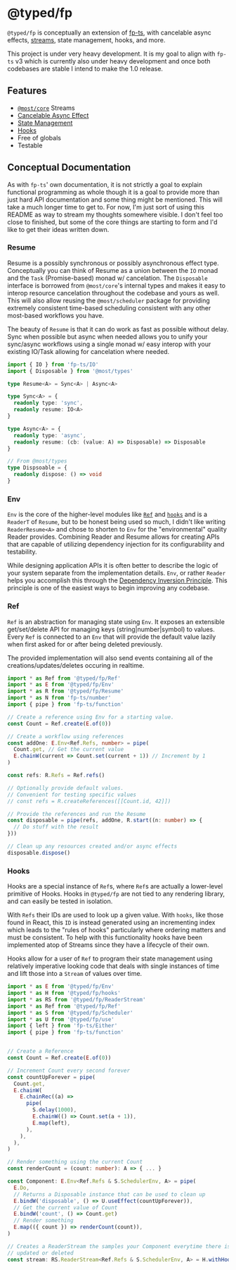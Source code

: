 # @typed/fp

`@typed/fp` is conceptually an extension of [fp-ts](https://gcanti.github.io/fp-ts/), with cancelable 
async effects, [streams](https://github.com/mostjs/core), state management, hooks, and more. 

This project is under very heavy development. It is my goal to align with `fp-ts` v3 which is currently also under heavy development and once both codebases are stable I intend to make the 1.0 release.

## Features

- [`@most/core`](https://github.com/mostjs/core) Streams
- [Cancelable Async Effect](#resume)
- [State Management](#ref)
- [Hooks](#hooks)
- Free of globals
- Testable


## Conceptual Documentation

As with `fp-ts`' own documentation, it is not strictly a goal to explain functional programming as whole
though it is a goal to provide more than just hard API documentation and some thing might be mentioned.
This will take a much longer time to get to. For now, I'm just sort of using this README as way to stream
my thoughts somewhere visible. I don't feel too close to finished, but some of the core things are
starting to form and I'd like to get their ideas written down.

### Resume

Resume is a possibly synchronous or possibly asynchronous effect type. Conceptually you can think
of Resume as a union between the `IO` monad and the `Task` (Promise-based) monad w/ cancelation. The 
`Disposable` interface is borrowed from `@most/core`'s internal types and makes it easy to interop 
resource cancelation throughout the codebase and yours as well. This will also allow reusing the 
`@most/scheduler` package for providing extremely consistent time-based scheduling consistent with any
other most-based workflows you have. 

The beauty of `Resume` is that it can do work as fast as possible without delay. Sync when possible but
async when needed allows you to unify your sync/async workflows using a single monad w/ easy interop with 
your existing IO/Task allowing for cancelation where needed.

```ts
import { IO } from 'fp-ts/IO'
import { Disposable } from '@most/types'

type Resume<A> = Sync<A> | Async<A>

type Sync<A> = { 
  readonly type: 'sync', 
  readonly resume: IO<A> 
}

type Async<A> = {
  readonly type: 'async', 
  readonly resume: (cb: (value: A) => Disposable) => Disposable 
}

// From @most/types
type Dispsoable = {
  readonly dispose: () => void 
}
```

### Env 

`Env` is the core of the higher-level modules like [`Ref`](#ref) and [`hooks`](#hooks) and is a `ReaderT` of `Resume`, but to be honest being used so much, I didn't like writing `ReaderResume<A>` and chose to shorten to `Env` for the 
"environmental" quality Reader provides. Combining Reader and Resume allows for creating APIs that are 
capable of utilizing dependency injection for its configurability and testability.  

While designing application APIs it is often better to describe the logic of your system separate from 
the implementation details. `Env`, or rather `Reader` helps you accomplish this through the [Dependency Inversion Principle](https://stackify.com/dependency-inversion-principle/). This principle is one of 
the easiest ways to begin improving any codebase.

### Ref 

`Ref` is an abstraction for managing state using `Env`. It exposes an extensible get/set/delete
API for managing keys (string|number|symbol) to values. Every `Ref` is connected to an `Env`
that will provide the default value lazily when first asked for or after being deleted previously.

The provided implementation will also send events containing all of the creations/updates/deletes occuring
in realtime.

```ts
import * as Ref from '@typed/fp/Ref'
import * as E from '@typed/fp/Env'
import * as R from '@typed/fp/Resume'
import * as N from 'fp-ts/number'
import { pipe } from 'fp-ts/function'

// Create a reference using Env for a starting value.
const Count = Ref.create(E.of(0))

// Create a workflow using references
const addOne: E.Env<Ref.Refs, number> = pipe(
  Count.get, // Get the current value
  E.chainW(current => Count.set(current + 1)) // Increment by 1
)

const refs: R.Refs = Ref.refs()

// Optionally provide default values.
// Convenient for testing specific values
// const refs = R.createReferences([[Count.id, 42]])

// Provide the references and run the Resume
const disposable = pipe(refs, addOne, R.start((n: number) => {
  // Do stuff with the result
}))

// Clean up any resources created and/or async effects
disposable.dispose()
```

### Hooks

Hooks are a special instance of `Ref`s, where `Ref`s are actually a lower-level primitive of Hooks. Hooks in `@typed/fp` are not tied to any rendering library, and can easily be tested in isolation.

With `Refs` their IDs are used to look up a given value. With `hooks`, like those found in React, this `ID` 
is instead generated using an incrementing index which leads to the "rules of hooks" particularly where 
ordering matters and must be consistent. To help with this functionality hooks have been implemented atop 
of Streams since they have a lifecycle of their own.

Hooks allow for a user of `Ref` to program their state management using relatively imperative looking code that deals with single instances of time and lift those into a `Stream` of values over time.

```ts
import * as E from '@typed/fp/Env'
import * as H from '@typed/fp/hooks'
import * as RS from '@typed/fp/ReaderStream'
import * as Ref from '@typed/fp/Ref'
import * as S from '@typed/fp/Scheduler'
import * as U from '@typed/fp/use'
import { left } from 'fp-ts/Either'
import { pipe } from 'fp-ts/function'


// Create a Reference
const Count = Ref.create(E.of(0))

// Increment Count every second forever
const countUpForever = pipe(
  Count.get,
  E.chainW(
    E.chainRec((a) =>
      pipe(
        S.delay(1000),
        E.chainW(() => Count.set(a + 1)),
        E.map(left),
      ),
    ),
  ),
)

// Render something using the current Count
const renderCount = (count: number): A => { ... }

const Component: E.Env<Ref.Refs & S.SchedulerEnv, A> = pipe(
  E.Do,
  // Returns a Disposable instance that can be used to clean up
  E.bindW('disposable', () => U.useEffect(countUpForever)),
  // Get the current value of Count
  E.bindW('count', () => Count.get)
  // Render something
  E.map(({ count }) => renderCount(count)),
)

// Creates a ReaderStream the samples your Component everytime there is a Reference that has been
// updated or deleted
const stream: RS.ReaderStream<Ref.Refs & S.SchedulerEnv, A> = H.withHooks(Component)

```
